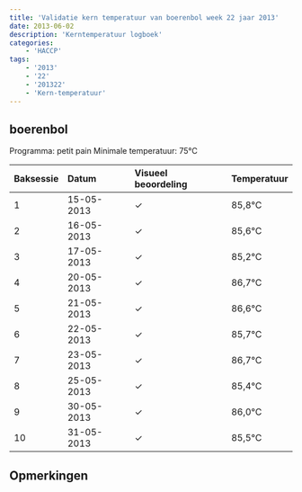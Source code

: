 ```yaml
---
title: 'Validatie kern temperatuur van boerenbol week 22 jaar 2013'
date: 2013-06-02
description: 'Kerntemperatuur logboek'
categories:
    - 'HACCP'
tags:
    - '2013'
    - '22'
    - '201322'
    - 'Kern-temperatuur'
---
```


## boerenbol

Programma: petit pain
Minimale temperatuur: 75°C

| Baksessie | Datum | Visueel beoordeling | Temperatuur |
|:---|:---|:---|:---|
| 1 | 15-05-2013 | &check; | 85,8°C |
| 2 | 16-05-2013 | &check; | 85,6°C |
| 3 | 17-05-2013 | &check; | 85,2°C |
| 4 | 20-05-2013 | &check; | 86,7°C |
| 5 | 21-05-2013 | &check; | 86,6°C |
| 6 | 22-05-2013 | &check; | 85,7°C |
| 7 | 23-05-2013 | &check; | 86,7°C |
| 8 | 25-05-2013 | &check; | 85,4°C |
| 9 | 30-05-2013 | &check; | 86,0°C |
| 10 | 31-05-2013 | &check; | 85,5°C |

## Opmerkingen


